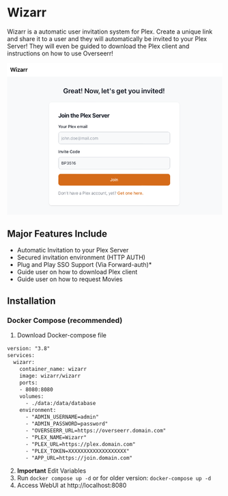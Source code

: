 # Wizarr

Wizarr is a automatic user invitation system for Plex. Create a unique link and share it to a user and they will automatically be invited to your Plex Server! They will even be guided to download the Plex client and instructions on how to use Overseerr!

![alt](./screenshots/invitation.png)

## Major Features Include

* Automatic Invitation to your Plex Server
* Secured invitation environment (HTTP AUTH)
* Plug and Play SSO Support (Via Forward-auth)*
* Guide user on how to download Plex client
* Guide user on how to request Movies

## Installation

### Docker Compose (recommended)

1. Download Docker-compose file
```
version: "3.8"
services:
  wizarr:
    container_name: wizarr
    image: wizarr/wizarr
    ports: 
    - 8080:8080
    volumes:
      - ./data:/data/database
    environment:
      - "ADMIN_USERNAME=admin"
      - "ADMIN_PASSWORD=password"
      - "OVERSEERR_URL=https://overseerr.domain.com"
      - "PLEX_NAME=Wizarr"
      - "PLEX_URL=https://plex.domain.com"
      - "PLEX_TOKEN=XXXXXXXXXXXXXXXXXXX"
      - "APP_URL=https://join.domain.com"
```
 2. **Important** Edit Variables
 3. Run `docker compose up -d` or for older version: `docker-compose up -d` 
 4. Access WebUI at http://localhost:8080